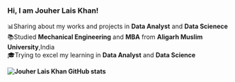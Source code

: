 ### Hi, I am Jouher Lais Khan!</br>
📊Sharing about my works and projects in <b>Data Analyst</b> and <b>Data Scienece</b><br/>
📚Studied  <b>Mechanical Engineering</b> and <b>MBA</b> from <b>Aligarh Muslim University</b>,India<br/>
🎓Trying to excel my learning in <b>Data Analyst</b> and <b>Data Science</br>

![Jouher Lais Khan GitHub stats](https://github-readme-stats.vercel.app/api?username=jouherdauf&show_icons=true&bg_color=153448&text_color=FFFBDA&title_color=FFBB70)




